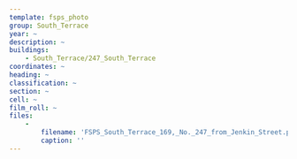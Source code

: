 ```yaml
---
template: fsps_photo
group: South_Terrace
year: ~
description: ~
buildings:
    - South_Terrace/247_South_Terrace
coordinates: ~
heading: ~
classification: ~
section: ~
cell: ~
film_roll: ~
files:
    -
        filename: 'FSPS_South_Terrace_169,_No._247_from_Jenkin_Street.png'
        caption: ''
---
```

